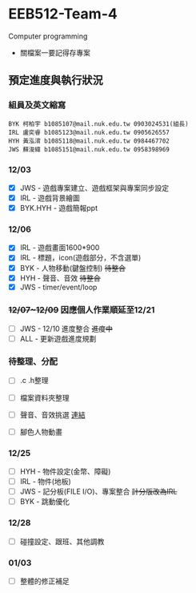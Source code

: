 
# EEB512-Team-4
Computer programming
* 關檔案一要記得存專案

## 預定進度與執行狀況

### 組員及英文縮寫

```
BYK 柯柏宇 b1085107@mail.nuk.edu.tw 0903024531(組長)
IRL 盧奕睿 b1085123@mail.nuk.edu.tw 0905626557
HYH 黃泓淯 b1085118@mail.nuk.edu.tw 0984467702
JWS 蘇浚緯 b1085151@mail.nuk.edu.tw 0958398969
```

### 12/03
- [X] JWS - 遊戲專案建立、遊戲框架與專案同步設定
- [X] IRL - 遊戲背景繪圖
- [X] BYK.HYH - 遊戲簡報ppt

### 12/06
- [X] IRL - 遊戲畫面1600*900
- [X] IRL - 標題，icon(遊戲部分，不含選單)
- [X] BYK - 人物移動(鍵盤控制) ~~待整合~~
- [X] HYH - 聲音、音效         ~~待整合~~
- [X] JWS - timer/event/loop

### ~~12/07~12/09~~ 因應個人作業順延至12/21
- [ ] JWS - 12/10 進度整合 ~~進度中~~
- [ ] ALL - 更新遊戲進度規劃

### 待整理、分配
- [ ] .c .h整理
- [ ] 檔案資料夾整理
- [ ] 聲音、音效挑選 [連結](https://taira-komori.jpn.org/freesoundtw.html)
- [ ] 腳色人物動畫


### 12/25
- [ ] HYH - 物件設定(金幣、障礙)
- [ ] IRL - 物件(地板)
- [ ] JWS - 記分板(FILE I/O)、專案整合 ~~計分版改為IRL~~
- [ ] BYK - 跳動優化

### 12/28
- [ ] 碰撞設定、跟班、其他調教

### 01/03
- [ ] 整體的修正補足
